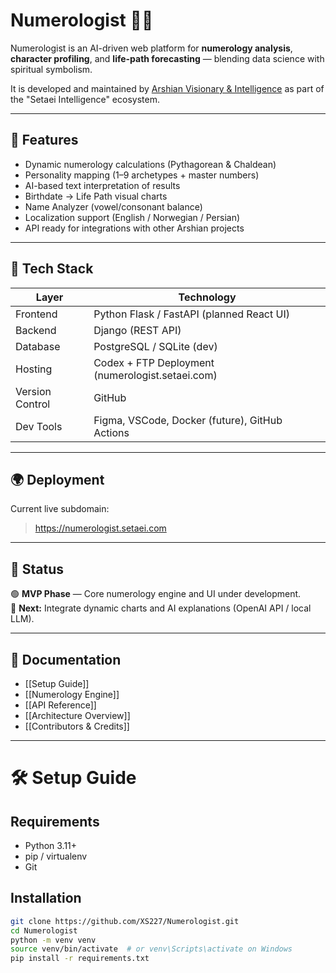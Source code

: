 # Numerologist 🔢✨

Numerologist is an AI-driven web platform for **numerology analysis**, **character profiling**, and **life-path forecasting** — blending data science with spiritual symbolism.

It is developed and maintained by [Arshian Visionary & Intelligence](https://biiaab.ir) as part of the "Setaei Intelligence" ecosystem.

---

## 🚀 Features
- Dynamic numerology calculations (Pythagorean & Chaldean)
- Personality mapping (1–9 archetypes + master numbers)
- AI-based text interpretation of results
- Birthdate → Life Path visual charts
- Name Analyzer (vowel/consonant balance)
- Localization support (English / Norwegian / Persian)
- API ready for integrations with other Arshian projects

---

## 🧩 Tech Stack
| Layer | Technology |
|-------|-------------|
| Frontend | Python Flask / FastAPI (planned React UI) |
| Backend | Django (REST API) |
| Database | PostgreSQL / SQLite (dev) |
| Hosting | Codex + FTP Deployment (numerologist.setaei.com) |
| Version Control | GitHub |
| Dev Tools | Figma, VSCode, Docker (future), GitHub Actions |

---

## 🌍 Deployment
Current live subdomain:
> https://numerologist.setaei.com

---

## 🧪 Status
🟢 **MVP Phase** — Core numerology engine and UI under development.  
🧭 **Next:** Integrate dynamic charts and AI explanations (OpenAI API / local LLM).

---

## 📖 Documentation
- [[Setup Guide]]
- [[Numerology Engine]]
- [[API Reference]]
- [[Architecture Overview]]
- [[Contributors & Credits]]

---

# 🛠️ Setup Guide

## Requirements
- Python 3.11+
- pip / virtualenv
- Git

## Installation
```bash
git clone https://github.com/XS227/Numerologist.git
cd Numerologist
python -m venv venv
source venv/bin/activate  # or venv\Scripts\activate on Windows
pip install -r requirements.txt
```

